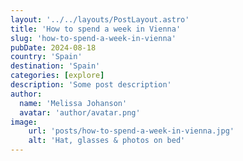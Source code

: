 ```yaml
---
layout: '../../layouts/PostLayout.astro'
title: 'How to spend a week in Vienna'
slug: 'how-to-spend-a-week-in-vienna'
pubDate: 2024-08-18
country: 'Spain'
destination: 'Spain'
categories: [explore]
description: 'Some post description'
author:
  name: 'Melissa Johanson'
  avatar: 'author/avatar.png'
image:
    url: 'posts/how-to-spend-a-week-in-vienna.jpg'
    alt: 'Hat, glasses & photos on bed'
---
```


